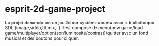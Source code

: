# esprit-2d-game-project
Le projet demande est un jeu 2d sur système ubuntu avec la bibliothèque SDL (image,vidéo,ttf,mix,..) Il est composé de menu(new game/load game/multiplayer/option(son/luminosité/contrast)/quitter avec un fond musical et des boutons pour cliquer.
